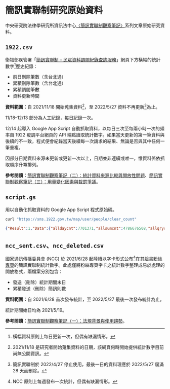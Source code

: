 # 簡訊實聯制研究原始資料

中央研究院法律學研究所資訊法中心[〈簡訊實聯制觀察筆記〉](https://infolaw.iias.sinica.edu.tw/?tag=%e7%b0%a1%e8%a8%8a%e5%af%a6%e8%81%af%e5%88%b6)系列文章原始研究資料。

## `1922.csv`

衛福部疾管署「[簡訊實聯制 – 民眾資料調閱紀錄查詢服務](https://sms.1922.gov.tw)」網頁下方橫幅的統計數字[^frequency-1922]歷史紀錄：

[^frequency-1922]: 橫幅資料原則上每日更新一次，但偶有缺漏情形。

* 前日刪除筆數（含台北通）
* 累積刪除筆數（含台北通）
* 累積調閱筆數
* 資料更新時間

**資料範圍：**​自 2021/11/18 開始蒐集資料[^start-date]，至 2022/5/27 資料不再更新[^cease-update]為止。

[^start-date]: 2021/11/18 是研究者開始蒐集資料的日期，該網頁何時開始提供統計數字目前尚無公開資訊。
[^cease-update]: 簡訊實聯制於 2022/4/27 停止使用，最後一日的資料理應於 2022/5/27 屆滿 28 天而刪除。

11/18–12/13 部分為人工紀錄，每日紀錄一次。

12/14 起導入 Google App Script 自動抓取資料，以每日三次至每兩小時一次的頻率自 1922 疫調平台網頁的 API 端點讀取統計數字。如果當天更新的第一筆資料與後續的不一致，程式便會紀錄當天後續每一次請求的結果、無論是否與其中任何一筆重複。

因部分日期資料來源未更新或更新一次以上，日期並非連續或唯一，惟資料係依抓取順序升冪排列。

**參考閱讀：**[簡訊實聯制觀察筆記（二）：統計資料來源比較與開放性問題](https://infolaw.iias.sinica.edu.tw/?p=5002)、[簡訊實聯制觀察筆記（三）：用量變化因素與裁罰爭議](https://infolaw.iias.sinica.edu.tw/?p=5029)。

## `script.gs`

用以自動化抓取資料的 Google App Script 程式原始碼。

```sh
curl "https://sms.1922.gov.tw/map/user/people/clear_count"
```

```json
{"Result":1,"Data":{"alldaycnt":7701371,"allsumcnt":4786676508,"allqryrowcnt":42845907,"yyyymmdd":"20220526","updatetime":"2022-05-27T09:59:15.503"},"Message":"成功"}
```

## `ncc_sent.csv`、`ncc_deleted.csv`

國家通訊傳播委員會 (NCC) 於 2021/6/28 起陸續以字卡形式公布[^frequency-NCC]在其[臉書粉絲專頁](https://www.facebook.com/ncc.gov.tw/photos/)的簡訊實聯制統計數字。此處僅將粉絲專頁字卡之統計數字整理成易於處理的開放格式，兩檔案分別包含：

* 發送（刪除）統計期間末日
* 累積發送（刪除）簡訊則數

[^frequency-NCC]: NCC 原則上每週發布一次統計，但偶有缺漏情形。

**資料範圍：**​自 2021/6/28 首次發布統計，至 2022/5/27 最後一次發布統計為止。

統計期間始日均為 2021/5/19。

**參考閱讀：**[簡訊實聯制觀察筆記（一）：法規背景與使用趨勢](https://infolaw.iias.sinica.edu.tw/?p=4981)。

